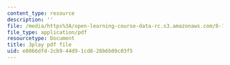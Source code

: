 ```yaml
---
content_type: resource
description: ''
file: /media/https%3A/open-learning-course-data-rc.s3.amazonaws.com/8-13-14-experimental-physics-i-ii-junior-lab-fall-2016-spring-2017/e0866dfd2cb944d91cd828b6b09c03f5_3032016.pdf
file_type: application/pdf
resourcetype: Document
title: 3play pdf file
uid: e0866dfd-2cb9-44d9-1cd8-28b6b09c03f5
---
```

